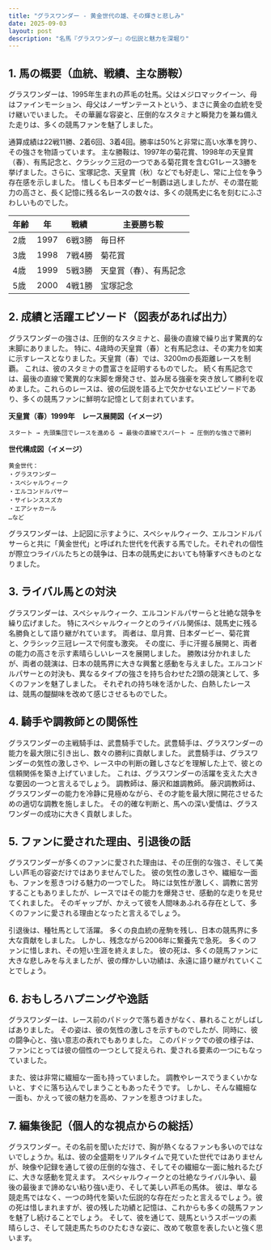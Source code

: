 ```yaml
---
title: "グラスワンダー - 黄金世代の雄、その輝きと悲しみ"
date: 2025-09-03
layout: post
description: "名馬『グラスワンダー』の伝説と魅力を深堀り"
---
```


## 1. 馬の概要（血統、戦績、主な勝鞍）

グラスワンダーは、1995年生まれの芦毛の牡馬。父はメジロマックイーン、母はファインモーション、母父はノーザンテーストという、まさに黄金の血統を受け継いでいました。  その華麗な容姿と、圧倒的なスタミナと瞬発力を兼ね備えた走りは、多くの競馬ファンを魅了しました。

通算成績は22戦11勝、2着6回、3着4回。勝率は50%と非常に高い水準を誇り、その強さを物語っています。  主な勝鞍は、1997年の菊花賞、1998年の天皇賞（春）、有馬記念と、クラシック三冠の一つである菊花賞を含むG1レース3勝を挙げました。さらに、宝塚記念、天皇賞（秋）などでも好走し、常に上位を争う存在感を示しました。  惜しくも日本ダービー制覇は逃しましたが、その潜在能力の高さと、長く記憶に残る名レースの数々は、多くの競馬史に名を刻むにふさわしいものでした。

| 年齢 | 年 | 戦績 | 主要勝ち鞍 |
|---|---|---|---|
| 2歳 | 1997 | 6戦3勝 |  毎日杯 |
| 3歳 | 1998 | 7戦4勝 | 菊花賞 |
| 4歳 | 1999 | 5戦3勝 | 天皇賞（春）、有馬記念 |
| 5歳 | 2000 | 4戦1勝 | 宝塚記念 |


## 2. 成績と活躍エピソード（図表があれば出力）

グラスワンダーの強さは、圧倒的なスタミナと、最後の直線で繰り出す驚異的な末脚にありました。  特に、4歳時の天皇賞（春）と有馬記念は、その実力を如実に示すレースとなりました。天皇賞（春）では、3200mの長距離レースを制覇。  これは、彼のスタミナの豊富さを証明するものでした。  続く有馬記念では、最後の直線で驚異的な末脚を爆発させ、並み居る強豪を突き放して勝利を収めました。これらのレースは、彼の伝説を語る上で欠かせないエピソードであり、多くの競馬ファンに鮮明な記憶として刻まれています。

**天皇賞（春）1999年　レース展開図（イメージ）**

```
スタート → 先頭集団でレースを進める → 最後の直線でスパート → 圧倒的な強さで勝利
```

**世代構成図（イメージ）**

```
黄金世代：
・グラスワンダー
・スペシャルウィーク
・エルコンドルパサー
・サイレンススズカ
・エアシャカール
…など
```

グラスワンダーは、上記図に示すように、スペシャルウィーク、エルコンドルパサーらと共に「黄金世代」と呼ばれた世代を代表する馬でした。それぞれの個性が際立つライバルたちとの競争は、日本の競馬史においても特筆すべきものとなりました。


## 3. ライバル馬との対決

グラスワンダーは、スペシャルウィーク、エルコンドルパサーらと壮絶な競争を繰り広げました。  特にスペシャルウィークとのライバル関係は、競馬史に残る名勝負として語り継がれています。  両者は、皐月賞、日本ダービー、菊花賞と、クラシック三冠レースで何度も激突。  その度に、手に汗握る展開と、両者の能力の高さを示す素晴らしいレースを展開しました。  勝敗は分かれましたが、両者の競演は、日本の競馬界に大きな興奮と感動を与えました。エルコンドルパサーとの対決も、異なるタイプの強さを持ち合わせた2頭の競演として、多くのファンを魅了しました。  それぞれの持ち味を活かした、白熱したレースは、競馬の醍醐味を改めて感じさせるものでした。


## 4. 騎手や調教師との関係性

グラスワンダーの主戦騎手は、武豊騎手でした。武豊騎手は、グラスワンダーの能力を最大限に引き出し、数々の勝利に貢献しました。  武豊騎手は、グラスワンダーの気性の激しさや、レース中の判断の難しさなどを理解した上で、彼との信頼関係を築き上げていました。  これは、グラスワンダーの活躍を支えた大きな要因の一つと言えるでしょう。  調教師は、藤沢和雄調教師。  藤沢調教師は、グラスワンダーの能力を冷静に見極めながら、その才能を最大限に開花させるための適切な調教を施しました。  その的確な判断と、馬への深い愛情は、グラスワンダーの成功に大きく貢献しました。


## 5. ファンに愛された理由、引退後の話

グラスワンダーが多くのファンに愛された理由は、その圧倒的な強さ、そして美しい芦毛の容姿だけではありませんでした。  彼の気性の激しさや、繊細な一面も、ファンを惹きつける魅力の一つでした。  時には気性が激しく、調教に苦労することもありましたが、レースではその能力を爆発させ、感動的な走りを見せてくれました。  そのギャップが、かえって彼を人間味あふれる存在として、多くのファンに愛される理由となったと言えるでしょう。

引退後は、種牡馬として活躍。  多くの良血統の産駒を残し、日本の競馬界に多大な貢献をしました。  しかし、残念ながら2006年に繋養先で急死。  多くのファンに惜しまれ、その短い生涯を終えました。  彼の死は、多くの競馬ファンに大きな悲しみを与えましたが、彼の輝かしい功績は、永遠に語り継がれていくことでしょう。


## 6. おもしろハプニングや逸話

グラスワンダーは、レース前のパドックで落ち着きがなく、暴れることがしばしばありました。  その姿は、彼の気性の激しさを示すものでしたが、同時に、彼の闘争心と、強い意志の表れでもありました。  このパドックでの彼の様子は、ファンにとっては彼の個性の一つとして捉えられ、愛される要素の一つにもなっていました。

また、彼は非常に繊細な一面も持っていました。  調教やレースでうまくいかないと、すぐに落ち込んでしまうこともあったそうです。  しかし、そんな繊細な一面も、かえって彼の魅力を高め、ファンを惹きつけました。


## 7. 編集後記（個人的な視点からの総括）

グラスワンダー。その名前を聞いただけで、胸が熱くなるファンも多いのではないでしょうか。私は、彼の全盛期をリアルタイムで見ていた世代ではありませんが、映像や記録を通して彼の圧倒的な強さ、そしてその繊細な一面に触れるたびに、大きな感動を覚えます。  スペシャルウィークとの壮絶なライバル争い、最後の最後まで諦めない粘り強い走り、そして美しい芦毛の馬体。  彼は、単なる競走馬ではなく、一つの時代を築いた伝説的な存在だったと言えるでしょう。彼の死は惜しまれますが、彼の残した功績と記憶は、これからも多くの競馬ファンを魅了し続けることでしょう。  そして、彼を通じて、競馬というスポーツの素晴らしさ、そして競走馬たちのひたむきな姿に、改めて敬意を表したいと強く思います。
